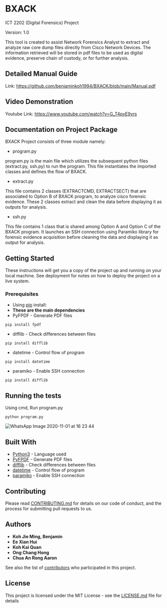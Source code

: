 # BXACK
ICT 2202 (Digital Forensics) Project 

Version: 1.0

This tool is created to assist Network Forensics Analyst to extract and analyze raw core dump files directly from Cisco Network Devices. The information retrieved will be stored in pdf files to be used as digital evidence, preserve chain of custody, or for further analysis.


## Detailed Manual Guide
Link: https://github.com/benjaminkoh1994/BXACK/blob/main/Manual.pdf


## Video Demonstration
Youtube Link: https://www.youtube.com/watch?v=G_T4pyE9vrs


## Documentation on Project Package 
BXACK Project consists of three module namely:

* program.py

program.py is the main file which utilizes the subsequent python files (extract.py, ssh.py) to run the program. This file instantiates the imported classes and defines the flow of BXACK.

* extract.py

This file contains 2 classes (EXTRACTCMD, EXTRACTSECT) that are associated to Option B of BXACK program, to analyze cisco forensic evidence. These 2 classes extract and clean the data before displaying it as outputs for analysis.

* ssh.py

This file contains 1 class that is shared among Option A and Option C of the BXACK program. It launches an SSH connection using Paramiko library for forensic evidence acquisition before cleaning the data and displaying it as output for analysis.


## Getting Started

These instructions will get you a copy of the project up and running on your local machine. See deployment for notes on how to deploy the project on a live system.

### Prerequisites
* Using [pip](https://pip.pypa.io/en/stable/) install:
* **These are the main dependencies**
* PyFPDF - Generate PDF files
```
pip install fpdf
```
* difflib - Check differences between files
```
pip install difflib
```
* datetime - Control flow of program
```
pip install datetime
```
* paramiko - Enable SSH connection
```
pip install difflib
```

## Running the tests

Using cmd, Run program.py
```
python program.py
```
![WhatsApp Image 2020-11-01 at 16 23 44](https://user-images.githubusercontent.com/57383960/97798458-429e2d00-1c61-11eb-9323-01df3f6bde8f.jpeg)


## Built With

* [Python3](https://www.python.org/downloads/) - Language used
* [PyFPDF](https://pypi.org/project/PyFDP/) - Generate PDF files
* [difflib](https://pypi.org/project/cdifflib/) - Check differences between files
* [datetime](https://pypi.org/project/DateTime/) - Control flow of program
* [paramiko](https://pypi.org/project/paramiko/) - Enable SSH connection

## Contributing

Please read [CONTRIBUTING.md](CONTRIBUTING.md) for details on our code of conduct, and the process for submitting pull requests to us.

## Authors

* **Koh Jie Ming, Benjamin**
* **Ee Xian Hui**
* **Koh Kai Quan**
* **Ong Chang Hong**
* **Chua An Rong Aaron**

See also the list of [contributors](CONTRIBUTING.md) who participated in this project.

## License

This project is licensed under the MIT License - see the [LICENSE.md](LICENSE.md) file for details
